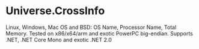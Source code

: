 # Universe.CrossInfo
Linux, Windows, Mac OS and BSD: OS Name, Processor Name, Total Memory. Tested on x86/x64/arm and exotic PowerPC big-endian. Supports .NET, .NET Core Mono and exotic .NET 2.0
